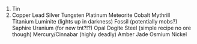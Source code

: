1. Tin
2. Copper
Lead
Silver
Tungsten
Platinum
Meteorite
Cobalt
Mythrill
Titanium
Luminite (lights up in darkness)
Fossil (potentially mobs?)
Saphire
Uranium (for new tnt?!?)
Opal
Dogite
Steel (simple recipe no ore though)
Mercury/Cinnabar (highly deadly)
Amber
Jade
Osmium
Nickel